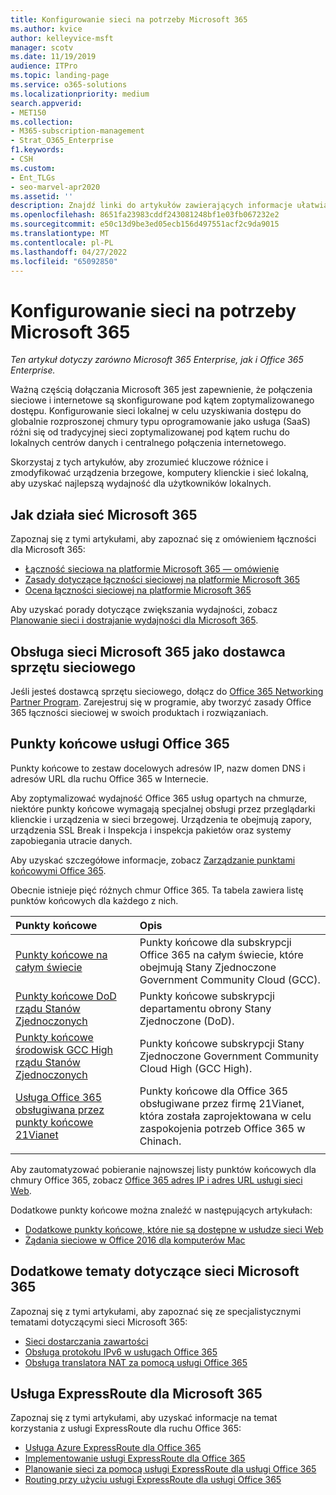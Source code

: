 ```yaml
---
title: Konfigurowanie sieci na potrzeby Microsoft 365
ms.author: kvice
author: kelleyvice-msft
manager: scotv
ms.date: 11/19/2019
audience: ITPro
ms.topic: landing-page
ms.service: o365-solutions
ms.localizationpriority: medium
search.appverid:
- MET150
ms.collection:
- M365-subscription-management
- Strat_O365_Enterprise
f1.keywords:
- CSH
ms.custom:
- Ent_TLGs
- seo-marvel-apr2020
ms.assetid: ''
description: Znajdź linki do artykułów zawierających informacje ułatwiające skonfigurowanie sieci na potrzeby Microsoft 365, w tym omówienie łączności sieciowej i listę punktów końcowych.
ms.openlocfilehash: 8651fa23983cddf243081248bf1e03fb067232e2
ms.sourcegitcommit: e50c13d9be3ed05ecb156d497551acf2c9da9015
ms.translationtype: MT
ms.contentlocale: pl-PL
ms.lasthandoff: 04/27/2022
ms.locfileid: "65092850"
---
```

# <a name="set-up-your-network-for-microsoft-365"></a>Konfigurowanie sieci na potrzeby Microsoft 365

*Ten artykuł dotyczy zarówno Microsoft 365 Enterprise, jak i Office 365 Enterprise.*

Ważną częścią dołączania Microsoft 365 jest zapewnienie, że połączenia sieciowe i internetowe są skonfigurowane pod kątem zoptymalizowanego dostępu. Konfigurowanie sieci lokalnej w celu uzyskiwania dostępu do globalnie rozproszonej chmury typu oprogramowanie jako usługa (SaaS) różni się od tradycyjnej sieci zoptymalizowanej pod kątem ruchu do lokalnych centrów danych i centralnego połączenia internetowego. 

Skorzystaj z tych artykułów, aby zrozumieć kluczowe różnice i zmodyfikować urządzenia brzegowe, komputery klienckie i sieć lokalną, aby uzyskać najlepszą wydajność dla użytkowników lokalnych.

## <a name="how-microsoft-365-networking-works"></a>Jak działa sieć Microsoft 365

Zapoznaj się z tymi artykułami, aby zapoznać się z omówieniem łączności dla Microsoft 365:

- [Łączność sieciowa na platformie Microsoft 365 — omówienie](microsoft-365-networking-overview.md)
- [Zasady dotyczące łączności sieciowej na platformie Microsoft 365](microsoft-365-network-connectivity-principles.md)
- [Ocena łączności sieciowej na platformie Microsoft 365](assessing-network-connectivity.md)

Aby uzyskać porady dotyczące zwiększania wydajności, zobacz [Planowanie sieci i dostrajanie wydajności dla Microsoft 365](network-planning-and-performance.md).

## <a name="support-microsoft-365-networking-as-a-network-equipment-vendor"></a>Obsługa sieci Microsoft 365 jako dostawca sprzętu sieciowego

Jeśli jesteś dostawcą sprzętu sieciowego, dołącz do [Office 365 Networking Partner Program](microsoft-365-networking-partner-program.md). Zarejestruj się w programie, aby tworzyć zasady Office 365 łączności sieciowej w swoich produktach i rozwiązaniach. 

## <a name="office-365-endpoints"></a>Punkty końcowe usługi Office 365

Punkty końcowe to zestaw docelowych adresów IP, nazw domen DNS i adresów URL dla ruchu Office 365 w Internecie. 

Aby zoptymalizować wydajność Office 365 usług opartych na chmurze, niektóre punkty końcowe wymagają specjalnej obsługi przez przeglądarki klienckie i urządzenia w sieci brzegowej. Urządzenia te obejmują zapory, urządzenia SSL Break i Inspekcja i inspekcja pakietów oraz systemy zapobiegania utracie danych.

Aby uzyskać szczegółowe informacje, zobacz [Zarządzanie punktami końcowymi Office 365](managing-office-365-endpoints.md).

Obecnie istnieje pięć różnych chmur Office 365. Ta tabela zawiera listę punktów końcowych dla każdego z nich.

| Punkty końcowe | Opis |
|:-------|:-----|
| [Punkty końcowe na całym świecie](urls-and-ip-address-ranges.md) | Punkty końcowe dla subskrypcji Office 365 na całym świecie, które obejmują Stany Zjednoczone Government Community Cloud (GCC). |
| [Punkty końcowe DoD rządu Stanów Zjednoczonych](microsoft-365-u-s-government-dod-endpoints.md) | Punkty końcowe subskrypcji departamentu obrony Stany Zjednoczone (DoD). |
| [Punkty końcowe środowisk GCC High rządu Stanów Zjednoczonych](microsoft-365-u-s-government-gcc-high-endpoints.md) | Punkty końcowe subskrypcji Stany Zjednoczone Government Community Cloud High (GCC High). |
| [Usługa Office 365 obsługiwana przez punkty końcowe 21Vianet](urls-and-ip-address-ranges-21vianet.md) | Punkty końcowe dla Office 365 obsługiwane przez firmę 21Vianet, która została zaprojektowana w celu zaspokojenia potrzeb Office 365 w Chinach. |
|||

Aby zautomatyzować pobieranie najnowszej listy punktów końcowych dla chmury Office 365, zobacz [Office 365 adres IP i adres URL usługi sieci Web](microsoft-365-ip-web-service.md).

Dodatkowe punkty końcowe można znaleźć w następujących artykułach:

- [Dodatkowe punkty końcowe, które nie są dostępne w usłudze sieci Web](additional-office365-ip-addresses-and-urls.md)
- [Żądania sieciowe w Office 2016 dla komputerów Mac](network-requests-in-office-2016-for-mac.md)


## <a name="additional-topics-for-microsoft-365-networking"></a>Dodatkowe tematy dotyczące sieci Microsoft 365

Zapoznaj się z tymi artykułami, aby zapoznać się ze specjalistycznymi tematami dotyczącymi sieci Microsoft 365:

- [Sieci dostarczania zawartości](content-delivery-networks.md)
- [Obsługa protokołu IPv6 w usługach Office 365](ipv6-support.md)
- [Obsługa translatora NAT za pomocą usługi Office 365](nat-support-with-microsoft-365.md)

## <a name="expressroute-for-microsoft-365"></a>Usługa ExpressRoute dla Microsoft 365

Zapoznaj się z tymi artykułami, aby uzyskać informacje na temat korzystania z usługi ExpressRoute dla ruchu Office 365:

- [Usługa Azure ExpressRoute dla Office 365](azure-expressroute.md)
- [Implementowanie usługi ExpressRoute dla Office 365](implementing-expressroute.md)
- [Planowanie sieci za pomocą usługi ExpressRoute dla usługi Office 365](network-planning-with-expressroute.md)
- [Routing przy użyciu usługi ExpressRoute dla usługi Office 365](routing-with-expressroute.md)
